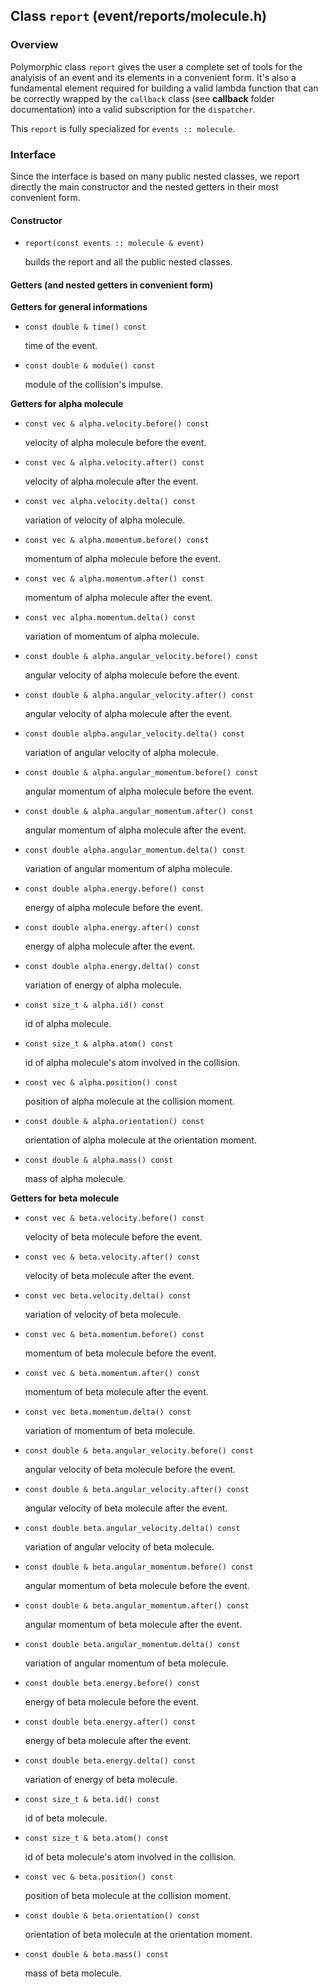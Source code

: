 ## Class `report` (event/reports/molecule.h)

### Overview

Polymorphic class `report` gives the user a complete set of tools for the analyisis of an event and its elements in a convenient form. It's also a fundamental element required for building a valid lambda function that can be correctly wrapped by the `callback` class (see **callback** folder documentation) into a valid subscription for the `dispatcher`.

This `report` is fully specialized for `events :: molecule`.

### Interface

Since the interface is based on many public nested classes, we report directly the main constructor and the nested getters in their most convenient form.

#### Constructor

  * `report(const events :: molecule & event)`

    builds the report and all the public nested classes.

#### Getters (and nested getters in convenient form)

**Getters for general informations**

  * `const double & time() const`

    time of the event.

  * `const double & module() const`

    module of the collision's impulse.

**Getters for alpha molecule**

  * `const vec & alpha.velocity.before() const`

    velocity of alpha molecule before the event.

  * `const vec & alpha.velocity.after() const`

    velocity of alpha molecule after the event.

  * `const vec alpha.velocity.delta() const`

    variation of velocity of alpha molecule.

  * `const vec & alpha.momentum.before() const`

    momentum of alpha molecule before the event.

  * `const vec & alpha.momentum.after() const`

    momentum of alpha molecule after the event.

  * `const vec alpha.momentum.delta() const`

    variation of momentum of alpha molecule.

  * `const double & alpha.angular_velocity.before() const`

    angular velocity of alpha molecule before the event.

  * `const double & alpha.angular_velocity.after() const`

    angular velocity of alpha molecule after the event.

  * `const double alpha.angular_velocity.delta() const`

    variation of angular velocity of alpha molecule.

  * `const double & alpha.angular_momentum.before() const`

    angular momentum of alpha molecule before the event.

  * `const double & alpha.angular_momentum.after() const`

    angular momentum of alpha molecule after the event.

  * `const double alpha.angular_momentum.delta() const`

    variation of angular momentum of alpha molecule.

  * `const double alpha.energy.before() const`

    energy of alpha molecule before the event.

  * `const double alpha.energy.after() const`

    energy of alpha molecule after the event.

  * `const double alpha.energy.delta() const`

    variation of energy of alpha molecule.

  * `const size_t & alpha.id() const`

    id of alpha molecule.

  * `const size_t & alpha.atom() const`

    id of alpha molecule's atom involved in the collision.

  * `const vec & alpha.position() const`

    position of alpha molecule at the collision moment.

  * `const double & alpha.orientation() const`

    orientation of alpha molecule at the orientation moment.

  * `const double & alpha.mass() const`

    mass of alpha molecule.

**Getters for beta molecule**

  * `const vec & beta.velocity.before() const`

    velocity of beta molecule before the event.

  * `const vec & beta.velocity.after() const`

    velocity of beta molecule after the event.

  * `const vec beta.velocity.delta() const`

    variation of velocity of beta molecule.

  * `const vec & beta.momentum.before() const`

    momentum of beta molecule before the event.

  * `const vec & beta.momentum.after() const`

    momentum of beta molecule after the event.

  * `const vec beta.momentum.delta() const`

    variation of momentum of beta molecule.

  * `const double & beta.angular_velocity.before() const`

    angular velocity of beta molecule before the event.

  * `const double & beta.angular_velocity.after() const`

    angular velocity of beta molecule after the event.

  * `const double beta.angular_velocity.delta() const`

    variation of angular velocity of beta molecule.

  * `const double & beta.angular_momentum.before() const`

    angular momentum of beta molecule before the event.

  * `const double & beta.angular_momentum.after() const`

    angular momentum of beta molecule after the event.

  * `const double beta.angular_momentum.delta() const`

    variation of angular momentum of beta molecule.

  * `const double beta.energy.before() const`

    energy of beta molecule before the event.

  * `const double beta.energy.after() const`

    energy of beta molecule after the event.

  * `const double beta.energy.delta() const`

    variation of energy of beta molecule.

  * `const size_t & beta.id() const`

    id of beta molecule.

  * `const size_t & beta.atom() const`

    id of beta molecule's atom involved in the collision.

  * `const vec & beta.position() const`

    position of beta molecule at the collision moment.

  * `const double & beta.orientation() const`

    orientation of beta molecule at the orientation moment.

  * `const double & beta.mass() const`

    mass of beta molecule.
